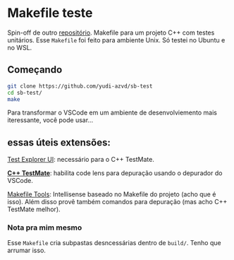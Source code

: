 # Makefile teste
Spin-off de outro [repositório](https://github.com/yudi-azvd/make-tutorial). Makefile para um projeto C++ com testes unitários. Esse `Makefile` foi feito para ambiente Unix. Só testei no Ubuntu e no WSL.


## Começando
```sh
git clone https://github.com/yudi-azvd/sb-test
cd sb-test/
make
```

Para transformar o VSCode em um ambiente de desenvolviemento mais iteressante, você pode usar...

## essas úteis extensões:
[Test Explorer UI](https://marketplace.visualstudio.com/items?itemName=hbenl.vscode-test-explorer): necessário para o C++ TestMate.

**[C++ TestMate](https://marketplace.visualstudio.com/items?itemName=matepek.vscode-catch2-test-adapter)**: habilita code lens para depuração usando o depurador do VSCode.

[Makefile Tools](https://marketplace.visualstudio.com/items?itemName=ms-vscode.makefile-tools): Intellisense baseado no Makefile do projeto (acho que é isso). Além disso provê também comandos para depuração (mas acho C++ TestMate melhor).

### Nota pra mim mesmo
Esse `Makefile` cria subpastas desncessárias dentro de `build/`. Tenho
que arrumar isso.